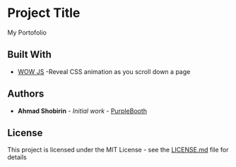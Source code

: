 # Project Title

My Portofolio

## Built With

* [WOW JS](https://github.com/matthieua/WOW) -Reveal CSS animation as you scroll down a page
<!-- * [HTML](http://www.dropwizard.io/1.0.2/docs/) - The web framework used -->
<!-- * [Maven](https://maven.apache.org/) - Dependency Management -->
<!-- * [ROME](https://rometools.github.io/rome/) - Used to generate RSS Feeds -->

## Authors

* **Ahmad Shobirin** - *Initial work* - [PurpleBooth](https://github.com/ahmadshobirin)

<!-- See also the list of [contributors](https://github.com/your/project/contributors) who participated in this project. -->

## License

This project is licensed under the MIT License - see the [LICENSE.md](LICENSE.md) file for details